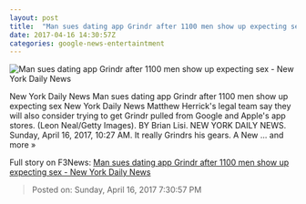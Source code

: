 ```yaml
---
layout: post
title:  "Man sues dating app Grindr after 1100 men show up expecting sex - New York Daily News"
date: 2017-04-16 14:30:57Z
categories: google-news-entertaintment
---
```


![Man sues dating app Grindr after 1100 men show up expecting sex - New York Daily News](http://assets.nydailynews.com/polopoly_fs/1.3061530.1492352068!/img/httpImage/image.jpg_gen/derivatives/landscape_1200/684286573ln005-serial-kille.jpg)

New York Daily News Man sues dating app Grindr after 1100 men show up expecting sex New York Daily News Matthew Herrick's legal team say they will also consider trying to get Grindr pulled from Google and Apple's app stores. (Leon Neal/Getty Images). BY Brian Lisi. NEW YORK DAILY NEWS. Sunday, April 16, 2017, 10:27 AM. It really Grindrs his gears. A New ... and more »


Full story on F3News: [Man sues dating app Grindr after 1100 men show up expecting sex - New York Daily News](http://www.f3nws.com/n/ekB2DC)

> Posted on: Sunday, April 16, 2017 7:30:57 PM
